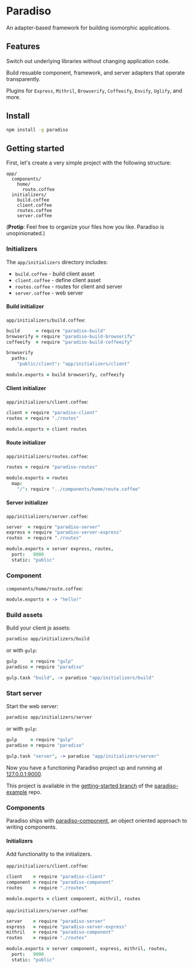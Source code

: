 # Paradiso

An adapter-based framework for building isomorphic applications.

## Features

Switch out underlying libraries without changing application code.

Build resuable component, framework, and server adapters that operate transparently.

Plugins for `Express`, `Mithril`, `Browserify`, `Coffeeify`, `Envify`, `Uglify`, and more.

## Install

```bash
npm install -g paradiso
```

## Getting started

First, let's create a very simple project with the following structure:

    app/
      components/
        home/
          route.coffee
      initializers/
        build.coffee
        client.coffee
        routes.coffee
        server.coffee

(**Protip**: Feel free to organize your files how you like. Paradiso is unopinionated.)

### Initializers

The `app/initializers` directory includes:
 
* `build.coffee` - build client asset
* `client.coffee` - define client asset
* `routes.coffee` - routes for client and server
* `server.coffee` - web server

#### Build initializer

`app/initializers/build.coffee`:

```coffee
build      = require "paradiso-build"
browserify = require "paradiso-build-browserify"
coffeeify  = require "paradiso-build-coffeeify"

browserify
  paths:
    "public/client": "app/initializers/client"

module.exports = build browserify, coffeeify
```

#### Client initializer

`app/initializers/client.coffee`:

```coffee
client = require "paradiso-client"
routes = require "./routes"

module.exports = client routes
```

#### Route initializer

`app/initializers/routes.coffee`:

```coffee
routes = require "paradiso-routes"

module.exports = routes
  map:
    "/": require "../components/home/route.coffee"
```

#### Server initializer

`app/initializers/server.coffee`: 

```coffee
server  = require "paradiso-server"
express = require "paradiso-server-express"
routes  = require "./routes"

module.exports = server express, routes,
  port:   9000
  static: "public"
```

### Component

`components/home/route.coffee`:

```coffee
module.exports = -> "hello!"
```

### Build assets

Build your client js assets:

```bash
paradiso app/initializers/build
```

or with `gulp`:

```coffee
gulp     = require "gulp"
paradiso = require "paradiso"

gulp.task "build", -> paradiso "app/initializers/build"
```

### Start server

Start the web server:

```bash
paradiso app/initializers/server
```

or with `gulp`:

```coffee
gulp     = require "gulp"
paradiso = require "paradiso"

gulp.task "server", -> paradiso "app/initializers/server"
```

Now you have a functioning Paradiso project up and running at [127.0.0.1:9000](http://127.0.0.1:9000).

This project is available in the [getting-started branch](https://github.com/invrs/paradiso-example/tree/getting-started) of the [paradiso-example](https://github.com/invrs/paradiso-example) repo.

### Components

Paradiso ships with [paradiso-component](https://github.com/invrs/paradiso-component), an object oriented approach to writing components.

#### Initializers

Add functionality to the initializers.

`app/initializers/client.coffee`:

```coffee
client    = require "paradiso-client"
component = require "paradiso-component"
routes    = require "./routes"

module.exports = client component, mithril, routes
```

`app/initializers/server.coffee`:

```coffee
server    = require "paradiso-server"
express   = require "paradiso-server-express"
mithril   = require "paradiso-component"
routes    = require "./routes"

module.exports = server component, express, mithril, routes,
  port:   9000
  static: "public"
```

#
